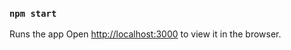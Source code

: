 ### `npm start`

Runs the app
Open [http://localhost:3000](http://localhost:3000) to view it in the browser.

